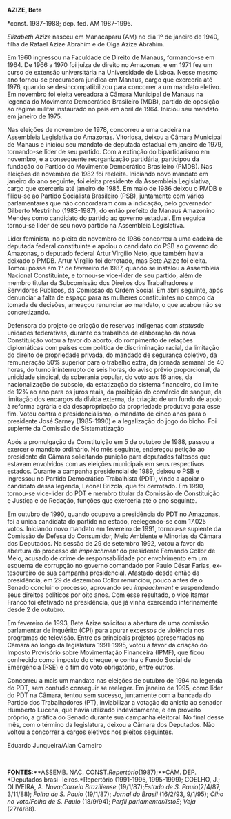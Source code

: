 **AZIZE, Bete**

\*const. 1987-1988; dep. fed. AM 1987-1995.

*Elizabeth Azize* nasceu em Manacaparu (AM) no dia 1º de janeiro de
1940, filha de Rafael Azize Abrahim e de Olga Azize Abrahim.

Em 1960 ingressou na Faculdade de Direito de Manaus, formando-se em
1964. De 1966 a 1970 foi juíza de direito no Amazonas, e em 1971 fez um
curso de extensão universitária na Universidade de Lisboa. Nesse mesmo
ano tornou-se procuradora jurídica em Manaus, cargo que exerceria até
1976, quando se desincompatibilizou para concorrer a um mandato eletivo.
Em novembro foi eleita vereadora à Câmara Municipal de Manaus na legenda
do Movimento Democrático Brasileiro (MDB), partido de oposição ao regime
militar instaurado no país em abril de 1964. Iniciou seu mandato em
janeiro de 1975.

Nas eleições de novembro de 1978, concorreu a uma cadeira na Assembleia
Legislativa do Amazonas. Vitoriosa, deixou a Câmara Municipal de Manaus
e iniciou seu mandato de deputada estadual em janeiro de 1979,
tornando-se líder de seu partido. Com a extinção do bipartidarismo em
novembro, e a consequente reorganização partidária, participou da
fundação do Partido do Movimento Democrático Brasileiro (PMDB). Nas
eleições de novembro de 1982 foi reeleita. Iniciando novo mandato em
janeiro do ano seguinte, foi eleita presidente da Assembleia
Legislativa, cargo que exerceria até janeiro de 1985. Em maio de 1986
deixou o PMDB e filiou-se ao Partido Socialista Brasileiro (PSB),
juntamente com vários parlamentares que não concordaram com a indicação,
pelo governador Gilberto Mestrinho (1983-1987), do então prefeito de
Manaus Amazonino Mendes como candidato do partido ao governo estadual.
Em seguida tornou-se líder de seu novo partido na Assembleia
Legislativa.

Líder feminista, no pleito de novembro de 1986 concorreu a uma cadeira
de deputada federal constituinte e apoiou o candidato do PSB ao governo
do Amazonas, o deputado federal Artur Virgílio Neto, que também havia
deixado o PMDB. Artur Virgílio foi derrotado, mas Bete Azize foi eleita.
Tomou posse em 1º de fevereiro de 1987, quando se instalou a Assembleia
Nacional Constituinte, e tornou-se vice-líder de seu partido, além de
membro titular da Subcomissão dos Direitos dos Trabalhadores e
Servidores Públicos, da Comissão da Ordem Social. Em abril seguinte,
após denunciar a falta de espaço para as mulheres constituintes no campo
da tomada de decisões, ameaçou renunciar ao mandato, o que acabou não se
concretizando.

Defensora do projeto de criação de reservas indígenas com *status*de
unidades federativas, durante os trabalhos de elaboração da nova
Constituição votou a favor do aborto, do rompimento de relações
diplomáticas com países com política de discriminação racial, da
limitação do direito de propriedade privada, do mandado de segurança
coletivo, da remuneração 50% superior para o trabalho extra, da jornada
semanal de 40 horas, do turno ininterrupto de seis horas, do aviso
prévio proporcional, da unicidade sindical, da soberania popular, do
voto aos 16 anos, da nacionalização do subsolo, da estatização do
sistema financeiro, do limite de 12% ao ano para os juros reais, da
proibição do comércio de sangue, da limitação dos encargos da dívida
externa, da criação de um fundo de apoio à reforma agrária e da
desapropriação da propriedade produtiva para esse fim. Votou contra o
presidencialismo, o mandato de cinco anos para o presidente José Sarney
(1985-1990) e a legalização do jogo do bicho. Foi suplente da Comissão
de Sistematização

Após a promulgação da Constituição em 5 de outubro de 1988, passou a
exercer o mandato ordinário. No mês seguinte, endereçou petição ao
presidente da Câmara solicitando punição para deputados faltosos que
estavam envolvidos com as eleições municipais em seus respectivos
estados. Durante a campanha presidencial de 1989, deixou o PSB e
ingressou no Partido Democrático Trabalhista (PDT), vindo a apoiar o
candidato dessa legenda, Leonel Brizola, que foi derrotado. Em 1990,
tornou-se vice-líder do PDT e membro titular da Comissão de Constituição
e Justiça e de Redação, funções que exerceria até o ano seguinte.

Em outubro de 1990, quando ocupava a presidência do PDT no Amazonas, foi
a única candidata do partido no estado, reelegendo-se com 17.025 votos.
Iniciando novo mandato em fevereiro de 1991, tornou-se suplente da
Comissão de Defesa do Consumidor, Meio Ambiente e Minorias da Câmara dos
Deputados. Na sessão de 29 de setembro 1992, votou a favor da abertura
do processo de *impeachment* do presidente Fernando Collor de Melo,
acusado de crime de responsabilidade por envolvimento em um esquema de
corrupção no governo comandado por Paulo César Farias, ex-tesoureiro de
sua campanha presidencial. Afastado desde então da presidência, em 29 de
dezembro Collor renunciou, pouco antes de o Senado concluir o processo,
aprovando seu *impeachment* e suspendendo seus direitos políticos por
oito anos. Com esse resultado, o vice Itamar Franco foi efetivado na
presidência, que já vinha exercendo interinamente desde 2 de outubro.

Em fevereiro de 1993, Bete Azize solicitou a abertura de uma comissão
parlamentar de inquérito (CPI) para apurar excessos de violência nos
programas de televisão. Entre os principais projetos apresentados na
Câmara ao longo da legislatura 1991-1995, votou a favor da criação do
Imposto Provisório sobre Movimentação Financeira (IPMF), que ficou
conhecido como imposto do cheque, e contra o Fundo Social de Emergência
(FSE) e o fim do voto obrigatório, entre outros.

Concorreu a mais um mandato nas eleições de outubro de 1994 na legenda
do PDT, sem contudo conseguir se reeleger. Em janeiro de 1995, como
líder do PDT na Câmara, tentou sem sucesso, juntamente com a bancada do
Partido dos Trabalhadores (PT), inviabilizar a votação da anistia ao
senador Humberto Lucena, que havia utilizado indevidamente, e em
proveito próprio, a gráfica do Senado durante sua campanha eleitoral. No
final desse mês, com o término da legislatura, deixou a Câmara dos
Deputados. Não voltou a concorrer a cargos eletivos nos pleitos
seguintes.

Eduardo Junqueira/Alan Carneiro

 

**FONTES**:**ASSEMB. NAC. CONST.*Repertório*(1987);**CÂM. DEP.
*Deputados brasi- leiros.*Repertório (1991-1995, 1995-1999); COELHO, J.;
OLIVEIRA, A. *Nova*;*Correio Braziliense* (19/1/87);*Estado de S.
Paulo*(2/4/87, 3/11/88); *Folha de S. Paul*o (19/1/87); *Jornal do
Brasil* (16/2/93, 9/1/95); *Olho no voto/Folha de S. Paulo* (18/9/94);
*Perfil parlamentar/IstoÉ*; *Veja* (27/4/88).

 

